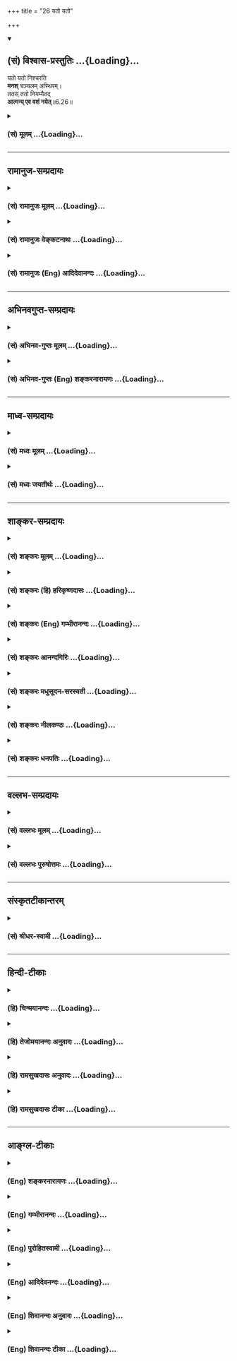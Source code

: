 +++
title = "26 यतो यतो"

+++
<div class="js_include" newlevelforh1="2" title="(सं) विश्वास-प्रस्तुतिः" unfilled url="/mahAbhAratam/vyAsaH/shlokashaH/06-bhIShma-parva/03-bhagavad-gItA-parva/saMskRtam/vishvAsa-prastutiH/06_Atma-saMyama-yogaH_a/26_yato_yato.md">
<details open><summary><h2>(सं) विश्वास-प्रस्तुतिः ...{Loading}...</h2></summary>

यतो यतो निश्चरति  
**मनश्** चञ्चलम् अस्थिरम्।  
ततस् ततो नियम्यैतद्  
**आत्मन्य् एव वशं नयेत्**॥6.26॥
</details>
</div>
<div class="js_include collapsed" newlevelforh1="3" title="(सं) मूलम्" unfilled url="/mahAbhAratam/vyAsaH/shlokashaH/06-bhIShma-parva/03-bhagavad-gItA-parva/saMskRtam/mUlam/06_Atma-saMyama-yogaH_a/26_yato_yato.md">
<details><summary><h3>(सं) मूलम् ...{Loading}...</h3></summary>

यतो यतो निश्चरति मनश्चञ्चलमस्थिरम्।  
ततस्ततो नियम्यैतदात्मन्येव वशं नयेत्।।6.26।।
</details>
</div>


_________________
## रामानुज-सम्प्रदायः
<div class="js_include collapsed" newlevelforh1="3" title="(सं) रामानुजः मूलम्" unfilled url="/mahAbhAratam/vyAsaH/shlokashaH/06-bhIShma-parva/03-bhagavad-gItA-parva/saMskRtam/rAmAnujaH/mUlam/06_Atma-saMyama-yogaH_a/26_yato_yato.md">
<details><summary><h3>(सं) रामानुजः मूलम् ...{Loading}...</h3></summary>

।।6.26।। चलस्वभावतया आत्मनि **अस्थिरं मनः यतो यतो** विषयप्रावण्यहेतोः
बहिः **निश्चरति ततः ततो** यत्नेन मनो **नियम्य आत्मनि एव**
अतिशयितसुखभावनया **वशं नयेत्।**

</details>
</div>
<div class="js_include collapsed" newlevelforh1="3" title="(सं) रामानुजः वेङ्कटनाथः" unfilled url="/mahAbhAratam/vyAsaH/shlokashaH/06-bhIShma-parva/03-bhagavad-gItA-parva/saMskRtam/rAmAnujaH/venkaTanAthaH/06_Atma-saMyama-yogaH_a/26_yato_yato.md">
<details><summary><h3>(सं) रामानुजः वेङ्कटनाथः ...{Loading}...</h3></summary>

  
  
।।6.26।। पूर्वोक्तमेव दुर्ग्रहत्वद्योतनाय अवधानविधानाय च प्रपञ्चयति यतो
यत इति। चञ्चलं अस्थिरम् इत्यनयोः
पौनरुक्त्यनिरासायोक्तंचलस्वभावतयात्मन्यस्थिरमिति।
सामान्यविशेषविषयत्वादपुनरुक्तिः। चञ्चलम् इति
स्वभावातिरिक्तहेतुनिवृत्तिपरं वा। यतो यतो निश्चरति येन
येनेन्द्रियद्वारेण निश्चरतीत्यर्थः। यद्वा यं यं
विषयमभिमुखीकृत्वेत्यर्थः। प्रयोजनतया वा हेतौ पञ्चमी।
तद्व्यञ्जनायाहविषयप्रावण्यहेतोरिति। विषयसम्बन्धार्थमित्यर्थः।
विषयप्रावण्यस्य हेतोरिति वा। सम्भवन्ति ह्यतर्कितोपनता
विषयसन्निधानतत्कीर्तनादयो विषयप्रावण्यहेतवः। सुखभावनया वशीकरणं
शक्यमित्युच्यतेअतिशयितसुखभावनयेति।  
  

</details>
</div>
<div class="js_include collapsed" newlevelforh1="3" title="(सं) रामानुजः (Eng) आदिदेवानन्दः" unfilled url="/mahAbhAratam/vyAsaH/shlokashaH/06-bhIShma-parva/03-bhagavad-gItA-parva/saMskRtam/rAmAnujaH/english/AdidevAnandaH/06_Atma-saMyama-yogaH_a/26_yato_yato.md">
<details><summary><h3>(सं) रामानुजः (Eng) आदिदेवानन्दः ...{Loading}...</h3></summary>

6.26 Wherever the mind, on account of its fickle and unsteady nature,
wanders, because of its proclivity to sense-objects, he should, subduing the mind everywhere with effort, bring it under control in order to remain in the self alone by contemplating on the incomparable bliss therein.

</details>
</div>


_________________
## अभिनवगुप्त-सम्प्रदायः
<div class="js_include collapsed" newlevelforh1="3" title="(सं) अभिनव-गुप्तः मूलम्" unfilled url="/mahAbhAratam/vyAsaH/shlokashaH/06-bhIShma-parva/03-bhagavad-gItA-parva/saMskRtam/abhinava-guptaH/mUlam/06_Atma-saMyama-yogaH_a/26_yato_yato.md">
<details><summary><h3>(सं) अभिनव-गुप्तः मूलम् ...{Loading}...</h3></summary>

।।6.26 6.28।। न च विषयव्युपरममात्रमेव प्राप्यमित्युच्यते यत इत्यादि
अधिगच्छतीत्यन्तम्। यतो यतो मनो निवर्तते तन्निवर्तनसमनन्तरमेव आत्मनि
शमयेत्। अन्यथा अप्रतिष्ठं चित्तं पुनरपि विषयानेवावलम्बते। तत्र आत्मनि
शान्तचित्तं योगिनं कर्मभूतं सुखं कर्तृभूतम् उपैति। अनेनैव क्रमेण योगिनां
सुखेन ब्रह्मावाप्तिः न तु कष्टयोगादिनेति तात्पर्यम्।

</details>
</div>
<div class="js_include collapsed" newlevelforh1="3" title="(सं) अभिनव-गुप्तः (Eng) शङ्करनारायणः" unfilled url="/mahAbhAratam/vyAsaH/shlokashaH/06-bhIShma-parva/03-bhagavad-gItA-parva/saMskRtam/abhinava-guptaH/english/shankaranArAyaNaH/06_Atma-saMyama-yogaH_a/26_yato_yato.md">
<details><summary><h3>(सं) अभिनव-गुप्तः (Eng) शङ्करनारायणः ...{Loading}...</h3></summary>

6.26 See Comment under 6.28

</details>
</div>


_________________
## माध्व-सम्प्रदायः
<div class="js_include collapsed" newlevelforh1="3" title="(सं) मध्वः मूलम्" unfilled url="/mahAbhAratam/vyAsaH/shlokashaH/06-bhIShma-parva/03-bhagavad-gItA-parva/saMskRtam/madhvaH/mUlam/06_Atma-saMyama-yogaH_a/26_yato_yato.md">
<details><summary><h3>(सं) मध्वः मूलम् ...{Loading}...</h3></summary>

।।6.26।। यतो यतो यत्र यत्रयतो यतो धावति भाग.10।1।42 इत्यादिप्रयोगात्।
आत्मन्येव वशं नयेत् आत्मविषय एव वशीकुर्यादित्यर्थः।

</details>
</div>
<div class="js_include collapsed" newlevelforh1="3" title="(सं) मध्वः जयतीर्थः" unfilled url="/mahAbhAratam/vyAsaH/shlokashaH/06-bhIShma-parva/03-bhagavad-gItA-parva/saMskRtam/madhvaH/jayatIrthaH/06_Atma-saMyama-yogaH_a/26_yato_yato.md">
<details><summary><h3>(सं) मध्वः जयतीर्थः ...{Loading}...</h3></summary>

।।6.26।। यतो यतः श्रोत्रादेरिति प्रतीतिनिरासायाह **यत** इति।
शब्दादावित्यर्थः। कुतः सप्तम्यर्थे तसिर्लभ्यते इत्यत आह **यत** इति। तथा
चोक्तंआद्यादिभ्य उपसंख्यानं वार्ति. इति। अन्यथा द्वारमात्रनियमे स्मरणस्य
को निवारयिता षष्ठ्या ह्यत्र भाव्यं सप्तमी तु कथं इत्यत आह **आत्म**नीति।

</details>
</div>


_________________
## शाङ्कर-सम्प्रदायः
<div class="js_include collapsed" newlevelforh1="3" title="(सं) शङ्करः मूलम्" unfilled url="/mahAbhAratam/vyAsaH/shlokashaH/06-bhIShma-parva/03-bhagavad-gItA-parva/saMskRtam/shankaraH/mUlam/06_Atma-saMyama-yogaH_a/26_yato_yato.md">
<details><summary><h3>(सं) शङ्करः मूलम् ...{Loading}...</h3></summary>

।।6.26।। **यतो यतः** यस्माद्यस्मात् निमित्तात् शब्दादेः **निश्चरति**
निर्गच्छति स्वभावदोषात् **मनः चञ्चलम्** अत्यर्थं चलम् अत एव **अस्थिरम्
ततस्ततः** तस्मात्तस्मात् शब्दादेः निमित्तात् **नियम्य** तत्तन्निमित्तं
याथात्म्यनिरूपणेन आभासीकृत्य वैराग्यभावनया च **एतत्** मनः **आत्मन्येव
वशं नयेत्** आत्मवश्यतामापादयेत्। एवं योगाभ्यासबलात् योगिनः आत्मन्येव
प्रशाम्यति मनः।।

</details>
</div>
<div class="js_include collapsed" newlevelforh1="3" title="(सं) शङ्करः (हि) हरिकृष्णदासः" unfilled url="/mahAbhAratam/vyAsaH/shlokashaH/06-bhIShma-parva/03-bhagavad-gItA-parva/saMskRtam/shankaraH/hindI/harikRShNadAsaH/06_Atma-saMyama-yogaH_a/26_yato_yato.md">
<details><summary><h3>(सं) शङ्करः (हि) हरिकृष्णदासः ...{Loading}...</h3></summary>

।।6.26।। इस प्रकार मनको आत्मामें स्थित करनेमें लगा हुआ योगी स्वाभाविक
दोषके कारण जो अत्यन्त चञ्चल है तथा इसीलिये जो अस्थिर है ऐसा मन जिसजिस
शब्दादि विषयके निमित्तसे विचलित होता है बाहर जाता है उसउस शब्दादि
विषयरूप निमित्तसे ( इस मनको ) रोककर एवं उसउस विषयरूप निमित्तको यथार्थ
तत्त्वनिरूपणद्वारा आभासमात्र दिखाकर वैराग्यकी भावनासे इस मनका ( बारंबार
) आत्मामें ही निरोध करे अर्थात् इसे आत्माके ही वशीभूत किया करे। इस
प्रकार योगाभ्यासके बलसे योगीका मन आत्मामें ही शान्त हो जाता है।

</details>
</div>
<div class="js_include collapsed" newlevelforh1="3" title="(सं) शङ्करः (Eng) गम्भीरानन्दः" unfilled url="/mahAbhAratam/vyAsaH/shlokashaH/06-bhIShma-parva/03-bhagavad-gItA-parva/saMskRtam/shankaraH/english/gambhIrAnandaH/06_Atma-saMyama-yogaH_a/26_yato_yato.md">
<details><summary><h3>(सं) शङ्करः (Eng) गम्भीरानन्दः ...{Loading}...</h3></summary>

6.26 In the beginning, the yogi who is thus engaged in making the mind
established in the Self, etat vasamnayet, should bring this (mind) under
the subjugation; atmani eva, of the Self Itself; niyamya, by
restraining; etat. it; tatah tatah, from all those causes whatever, viz
sound etc.; yatah yatah, due to which, doe to whatever objects like
sound etc.; the cancalam, restless, very restless; and therefore
asthiram, unsteady; manah, mind; niscarati, wanders away, goes out due
to its inherent defects. (It should be restrained) by ascertaining
through discrimination those causes to be mere appearances, and with an
attitude of detachment. Thus, through the power of practice of Yoga, the
mind of the yogi merges in the Self Itself.

</details>
</div>
<div class="js_include collapsed" newlevelforh1="3" title="(सं) शङ्करः आनन्दगिरिः" unfilled url="/mahAbhAratam/vyAsaH/shlokashaH/06-bhIShma-parva/03-bhagavad-gItA-parva/saMskRtam/shankaraH/AnandagiriH/06_Atma-saMyama-yogaH_a/26_yato_yato.md">
<details><summary><h3>(सं) शङ्करः आनन्दगिरिः ...{Loading}...</h3></summary>

।।6.26।। ननु मनसः शब्दादिनिमित्तानुरोधेन
रागद्वेषवशादत्यन्तचञ्चलस्यास्थिरस्य तत्र तत्र स्वभावेन प्रवृत्तस्य कुतो
नैश्चल्यं नैश्चिन्त्यं चेति तत्राह **तत्रेति।** योगप्रारम्भः
सप्तम्यर्थः। एवंशब्देन मनसैवेत्यादिरुक्तप्रकारो गृह्यते। स्वाभाविको दोषो
मिथ्याज्ञानाधीनो रागादिः। शब्दादेर्मनसो नियमनं कथमित्याशङ्क्याह
**तत्तन्निमित्तमिति।** याथात्म्यनिरूपणं
क्षयिष्णुत्वदुःखसंमिश्रत्वाद्यालोचनं तेन तत्र तत्र वैराग्यभावनया
तत्तदाभासीकृत्य ततस्ततो नियम्यैतन्मन इति संबन्धः। मनोवशीकरणेनोपशमे किं
स्यादित्याशङ्क्याह **एवमिति।** योगाभ्यासो विषयविवेकद्वारा
मनोनिग्रहाद्यावृत्तिः। प्रशान्तमात्मन्येव प्रलीनमिति यावत्।

</details>
</div>
<div class="js_include collapsed" newlevelforh1="3" title="(सं) शङ्करः मधुसूदन-सरस्वती" unfilled url="/mahAbhAratam/vyAsaH/shlokashaH/06-bhIShma-parva/03-bhagavad-gItA-parva/saMskRtam/shankaraH/madhusUdana-sarasvatI/06_Atma-saMyama-yogaH_a/26_yato_yato.md">
<details><summary><h3>(सं) शङ्करः मधुसूदन-सरस्वती ...{Loading}...</h3></summary>

।।6.26।। एवं निरोधसमाधिं कुर्वन्योगी शब्दादीनां चित्तविक्षेपहेतूनां मध्ये
यतो यस्माद्यस्मान्निमित्ताच्छब्दादेर्विषयाद्रागद्वेषादेश्च चञ्चलं
विक्षेपाभिमुखं सन्मनो निश्चरति विक्षिप्तं सद्विषयाभिमुखीं
प्रमाणविपर्ययविकल्पस्मृतीनामन्यतमामपि समाधिविरोधिनींवृत्तिमुत्पादयति तथा
लयहेतूनां निद्राशेषबह्वशनश्रमादीनां मध्ये यतो यतो निमित्तादस्थिरं
लयाभिमुखं सन्मनो निश्चरति लीनं सत्समाधिविरोधिनीं निद्राख्यां
वृत्तिमुत्पादयति ततस्ततो विक्षेपनिमित्ताल्लयनिमित्ताच्च नियम्यैतन्मनो
निर्वृत्तिकं कृत्वात्मन्येव स्वप्रकाशपरमानन्दघने वशं नयेन्निरुन्ध्यात्।
यथा न विक्षिप्येत न वा लीयेतेति। एवकारो नात्मगोचरत्वं समाधेर्वारयति।
एतच्च विवृतं गौडाचार्यपादैःउपायेन निगृह्णीयाद्विक्षिप्तं कामभोगयोः।
सुप्रसन्नं लये चैव यथा कामो लयस्तथा।। दुःखं सर्वमनुस्मृत्य
कामभोगान्निवर्तयेत्। अजं सर्वमनुस्मृत्य जातं नैव तु पश्यति।। लये
संबोधयेच्चित्तं विक्षिप्तं शमयेत्पुनः। सकषायं विजानीयात्समप्राप्तं न
चालयेत्।। नास्वादयेत्सुखं तत्र निःसङ्गः प्रज्ञया भवेत्। निश्चलं
निश्चरच्चित्तमेकीकुर्यात्प्रयत्नतः।। यदा न लीयते चित्तं नच विक्षिप्यते
पुनः। अनिङ्गनमनाभासं निष्पन्नं ब्रह्म तत्तदा।। इति पञ्चभिः श्लोकैः।
उपायेन वक्ष्यमाणेन वैराग्याभ्यासेन कामभोगयोर्विक्षिप्तं
प्रमाणविपर्ययविकल्पस्मृतीनामन्यतमयापि वृत्त्या परिणतं मनो
निगृह्णीयान्निरुन्ध्यात्। आत्मन्येवेत्यर्थः। कामभोगयोरिति
चिन्त्यमानावस्थाभुज्यमानावस्थाभेदेन द्विवचनम्। तथा लीयतेऽस्मिन्निति लयः
सुषुप्तं तस्मिन्सुप्रसन्नमायासवर्जितमपि मनो निगृह्णीयादेव। सुप्रसन्नं
चेत्कुतो निगृह्यते तत्राह यथा कामो विषयगोचरप्रमाणादिवृत्त्युत्पादनेन
समाधिविरोधी तथा लयोऽपि निद्राख्यवृत्त्युत्पादनेन समाधिविरोधी।
सर्ववृत्तिनिरोधो हि समाधिः। अतः कामादिकृतविक्षेपादिव श्रमादिकृतलयादपि
मनो निरोद्धव्यमित्यर्थः। उपायेन निगृह्णीयात्केनेत्युच्यते। सर्वं
द्वैतमविद्याविजृम्भितमल्पं दुःखमेवेत्यनुसृत्ययो वै भूमा तत्सुखं नाल्पे
सुखमस्ति। अथ यदल्पं तन्मर्त्यं तद्दुःखम् इति श्रुत्यर्थं गुरूपदेशादनु
पश्चात्पर्यालोच्य
कामांश्चिन्त्यमानावस्थान्विषयान्भोगान्भुज्यमानावस्थांश्च
विषयान्निवर्तयेत्। मनसः सकाशादिति शेषः। कामश्च भोगश्च कामभोगं तस्मान्मनो
निवर्तयेदिति वा। एंव द्वैतस्मरणकाले वैराग्यभावनोपाय इत्यर्थः।
द्वैतविस्मरणं तु परमोपाय इत्याह अजं ब्रह्म सर्वं न ततोऽतिरिक्तं
किंचिदस्तीति शास्त्राचार्योपदेशादनन्तरमनुस्मृत्य तद्विपरीतं द्वैतजातं न
पश्यत्येव। अधिष्ठाने ज्ञाते कल्पितस्याभावात्। पूर्वोपायापेक्षया
वैलक्षण्यसूचनार्थस्तुशब्दः। एवं वैराग्यभावनातत्त्वदर्शनाभ्यां विषयेभ्यो
निवर्त्यमानं चित्तं यदि दैनंदिनलयाभ्यासवशाल्लयाभिमुखं भवेत्तदा
निद्राशेषाजीर्णबह्वशनश्रमाणां लयकारणानां निरोधेन चित्तं सम्यक्
प्रबोधयेदुत्थानप्रयत्नेन। यदि पुनरेवं प्रबोध्यमानं
दैनंदिनप्रबोधाभ्यासवशात्कामभोगयोर्विक्षिप्तं स्यात्तदा वैराग्यभावनया
तत्त्वसाक्षात्कारेण च पुनः शमयेत्। एवं पुनःपुनरभ्यस्यतो लयात्संबोधितं
विषयेभ्यश्च व्यावर्तितं नापि समप्राप्तमन्तरालावस्थं चित्तं स्तब्धीभूतं
सकषायं रागद्वेषादिप्रबलवासनावशेन स्तब्धीभावाख्येन कषायेण दोषेण युक्तं
विजानीयात्समाहिताच्चित्ताद्विवेकेन जानीयात्। ततश्च नेदं समाहितमित्यवगम्य
लयविक्षेपाभ्यामिव कषायादपि चित्तं निरुन्ध्यात्। ततश्च लयविक्षेपकषायेषु
परिहृतेषु परिशेषाच्चित्तेन समं ब्रह्म प्राप्यते। तच्च समप्राप्तं चित्तं
कषालयभ्रान्त्या न चालयेद्विषयाभिमुखं न कुर्यात् किंतु धृतिगृहीतया
बुद्ध्या लयकषायप्राप्तेर्विविच्य तस्यामेव समप्राप्तावतियत्नेन स्थापयेत्।
तत्र समाधौ परमसुखव्यञ्जकेऽपि सुखं नास्वादयेत्। एतावन्तं कालमहं सुखीति
सुखास्वादरूपां वृत्तिं न कुर्यात् समाधिभङ्गप्रसङ्गादिति प्रागेव
कृतव्याख्यानम्। प्रज्ञया यदुपलभ्यते सुखं तदप्यविद्यापरिकल्पितं
मृषैवेत्येवं भावनया निःसङ्गो निःस्पृहः सर्वसुखेषु भवेत्। अथवा प्रज्ञया
सविकल्पसुखाकारवृत्तिरूपया सह सङ्गं परित्यजेन्नतु स्वरूपसुखमपि
निर्वृत्तिकेन चित्तेन नानुभवेत्। स्वभावप्राप्तस्य तस्य
वारयितुमशक्यत्वात्। एवं सर्वतो निवर्त्य निश्चलं प्रयत्नवशेन कृतं चित्तं
स्वभावचाञ्चल्याद्विषयाभिमुखतया निश्चरद्बहिर्निर्गच्छत् एकीकुर्यात्।
प्रयत्नतः निरोधप्रयत्नेन समे ब्रह्मण्येकतां नयेत्। समप्राप्तं चित्तं
कीदृशमुच्यते यदा न लीयते नापि स्तब्धीभवति तामसत्वसाम्येन लयशब्देनैव
स्तब्धीभावस्योपलक्षणात्। नच विक्षिप्यते पुनः न
शब्दाद्याकारवृत्तिमनुभवति। नापि सुखमास्वादयति राजसत्वसाम्येन
सुखास्वादस्यापि विक्षेपशब्देनोपलक्षणात्। पूर्वं भेदनिर्देशस्तु
पृथक्प्रयत्नकरणाय। एंव लयकषायाभ्यां विक्षेपसुखास्वादाभ्यां च
रहितमनिङ्गमिङ्गनं चलनं सवातप्रदीपवल्लयाभिमुखरूपं तद्रहितं
निवातप्रदीपकल्पम्। अनाभासं न केनचिद्विषयाकारेणाभासत इत्येतत्।
कषायसुखास्वादयोरुभयान्तर्भाव उक्त एव। यदैवं दोषचतुष्टयरहितं चित्तं भवति
तदा तच्चित्तं ब्रह्म निष्पन्नं समं ब्रह्मप्राप्तं भवतीत्यर्थः। एतादृशश्च
योगः श्रुत्या प्रतिपादितःयदा पञ्चावतिष्ठन्ते ज्ञानानि मनसा सह। बुद्धिश्च
न विचेष्टति तामाहुः परमां गतिम्।। तां योगमिति मन्यन्ते
स्थिरामिन्द्रियधारणाम्। अप्रमत्तस्तदा भवति योगो हि प्रभवाप्ययौ।। इति।
एतन्मूलकमेव चयोगश्चित्तवृत्तिनिरोधः इति सूत्रम्। तस्माद्युक्तं ततस्ततो
नियम्यैतदात्मन्येव वशं नयेदिति।

</details>
</div>
<div class="js_include collapsed" newlevelforh1="3" title="(सं) शङ्करः नीलकण्ठः" unfilled url="/mahAbhAratam/vyAsaH/shlokashaH/06-bhIShma-parva/03-bhagavad-gItA-parva/saMskRtam/shankaraH/nIlakaNThaH/06_Atma-saMyama-yogaH_a/26_yato_yato.md">
<details><summary><h3>(सं) शङ्करः नीलकण्ठः ...{Loading}...</h3></summary>

।।6.26।। शनैः शनैरित्येतं श्लोकं व्याचष्टे **यतो यत इति त्रिभिः।** यतो
यतो हेतोर्यं यं विषयं ग्रहीतुं मनो निश्चरति बहिर्गच्छति ततस्ततस्तत्रतत्र
दोषदर्शनेन ततस्ततो विषयादेतन्मनो नियम्य प्रत्याहृत्य आत्मनि स्वरूपे एव
वशं नयेत्पर्यवस्थापयेत्। एतेन पूर्वार्धं व्याख्यातम्।

</details>
</div>
<div class="js_include collapsed" newlevelforh1="3" title="(सं) शङ्करः धनपतिः" unfilled url="/mahAbhAratam/vyAsaH/shlokashaH/06-bhIShma-parva/03-bhagavad-gItA-parva/saMskRtam/shankaraH/dhanapatiH/06_Atma-saMyama-yogaH_a/26_yato_yato.md">
<details><summary><h3>(सं) शङ्करः धनपतिः ...{Loading}...</h3></summary>

।।6.26।। ननु मनसः शब्दादिनिमित्तानुरोधेन रागद्वेषवशादतिच्चलस्यास्थिरस्य
स्वभावादेव तत्रतत्र विषये प्रवृत्त्स्य नैश्चल्यं नैश्चिन्त्यं वा कुत
इत्याशङ्क्याह यत इति। एवमात्मसंस्थं मनः कर्तुं प्रवृत्तो योगी यतो यतो
यस्माद्यस्मान्निमित्ताच्छब्दादेर्निःसरति निर्गच्छति
स्वभावदोषान्मनश्चञ्चलमतएवास्थिरं लयाभिमुखं।
ततस्ततस्तस्मात्त्स्माच्छब्दादेर्निमित्तान्नियम्य तत्तच्छब्दादिनिमित्तं
क्षयिष्णुत्वदुःखसंमिश्रत्वाद्यालोचनेन तत्रतत्र
वैराग्यभावनयाऽभावीकृत्यात्मन्येवैतन्मनो वशं नयेदात्मवशतामापादयेत्।

</details>
</div>


_________________
## वल्लभ-सम्प्रदायः
<div class="js_include collapsed" newlevelforh1="3" title="(सं) वल्लभः मूलम्" unfilled url="/mahAbhAratam/vyAsaH/shlokashaH/06-bhIShma-parva/03-bhagavad-gItA-parva/saMskRtam/vallabhaH/mUlam/06_Atma-saMyama-yogaH_a/26_yato_yato.md">
<details><summary><h3>(सं) वल्लभः मूलम् ...{Loading}...</h3></summary>

।।6.26।। सङ्कल्पेति। आत्मन्येव वशं नयेत् प्रत्याहारेण स्थिरं कुर्यादिति
निर्बीजत्वमुक्तम्।

</details>
</div>
<div class="js_include collapsed" newlevelforh1="3" title="(सं) वल्लभः पुरुषोत्तमः" unfilled url="/mahAbhAratam/vyAsaH/shlokashaH/06-bhIShma-parva/03-bhagavad-gItA-parva/saMskRtam/vallabhaH/puruShottamaH/06_Atma-saMyama-yogaH_a/26_yato_yato.md">
<details><summary><h3>(सं) वल्लभः पुरुषोत्तमः ...{Loading}...</h3></summary>

  
  
।।6.26।। शनैरित्युक्तेः स्वरूपमाह यत इति। मनो यतो यतः स्वभावतश्चञ्चलं
अस्थिरं यं यं प्रति निश्चलति ततस्ततो नियम्य वशीकृत्य एतन्मन आत्मन्येव
भावात्मके भगवत्येव वशं नयेत् प्रापयेत्। अत्रायं भावः पूर्वं यत्र स्थितं
मनस्ततोऽन्यत्र वैशिष्ट्यबुद्ध्या ततो निर्गत्याऽपगच्छति। तत्राऽपि
स्वचाञ्चल्यधर्मेण न स्थिरीभविष्यति
तस्माद्भगवत्स्वरूपतोऽन्यत्रोत्तमत्वाभावान्नाग्रे चलिष्यत्यतोऽन्यतो
वशीकृत्य भगवति स्थापयेत्।  
  

</details>
</div>


_________________
## संस्कृतटीकान्तरम्
<div class="js_include collapsed" newlevelforh1="3" title="(सं) श्रीधर-स्वामी" unfilled url="/mahAbhAratam/vyAsaH/shlokashaH/06-bhIShma-parva/03-bhagavad-gItA-parva/saMskRtam/shrIdhara-svAmI/06_Atma-saMyama-yogaH_a/26_yato_yato.md">
<details><summary><h3>(सं) श्रीधर-स्वामी ...{Loading}...</h3></summary>

।।6.26।। एवमपि रजोगुणवशाद्यदि मनः प्रचलेत्तर्हि पुनः प्रत्याहारेण
वशीकुर्यादित्याह **यत इति।** स्वभावतश्चञ्चलं धार्यमाणमप्यस्थिरं मनो यं
यं विषयं प्रति निर्गच्छति ततस्ततः प्रत्याहृत्यात्म्यन्येव स्थिरं
कुर्यात्।

</details>
</div>


_________________
## हिन्दी-टीकाः
<div class="js_include collapsed" newlevelforh1="3" title="(हि) चिन्मयानन्दः" unfilled url="/mahAbhAratam/vyAsaH/shlokashaH/06-bhIShma-parva/03-bhagavad-gItA-parva/hindI/chinmayAnandaH/06_Atma-saMyama-yogaH_a/26_yato_yato.md">
<details><summary><h3>(हि) चिन्मयानन्दः ...{Loading}...</h3></summary>

।।6.26।। पूर्व दो श्लोकों से साधकों के मन में उत्साह आता है परन्तु जब वे
अभ्यास में प्रवृत्त होते हैं तब जो कठिनाई आती है उससे उन्हें कुछ निराशा
होने लगती है। प्रत्येक साधक यह अनुभव करता है कि उसका मन समस्त विरोधों को
तोड़ता हुआ ध्येय विषय से हटकर पुन विषयों का चिन्तन करने लगता है। कारण यह
है कि मन का स्वभाव ही है चंचलता और अस्थिरता। न वह किसी एक विषय का सतत
अनुसन्धान कर पाता है और न विभिन्न विषयों का। चंचल और अस्थिर इन दो
विशेषणों के द्वारा भगवान् ने मन का सुस्पष्ट और वास्तविक चित्र प्रस्तुत
किया है जो सभी साधकों का अपना स्वयं का अनुभव है। ये दो शब्द इतने
प्रभावशाली हैं कि आगे हम देखेंगे कि अर्जुन अपनी एक शंका को पूछते हुये
इन्हीं शब्दों का प्रयोग करता है। यद्यपि ध्यान के समय साधक अपनी इन्द्रियों
को वश में कर लेता है तथापि मन पूर्व अनुभवों की स्मृति से विचलित होकर पुन
विषयों का चिन्तन प्रारंभ करने लगता है ये क्षण एक सच्चे साधक के लिए घोर
निराशा के क्षण होते हैं। मन का यह भटकाव अनेक कारणों से हो सकता है जैसे
भूतकाल की स्मृतियां किसी आकर्षक वस्तु का सामीप्य किसी से राग या द्वेष और
यहाँ तक कि आध्यात्मिक विकास के लिए अधीरता भी। भगवान् का उपदेश हैं कि मन
के विचरण का कोई भी कारण हो साधक को निराश और अधीर होने की आवश्यकता नहीं
है। उसको यह समझना चाहिए कि अस्थिरता तो मन का स्वभाव ही है और ध्यान का
प्रयोजन ही मन के इस विचरण को शांत करना है। साधक को उपदेश दिया गया है कि
जबजब यह मन ध्येय को छोड़कर विषयों की ओर जाय तबतब उसे वहाँ से परावृत्त
करके ध्येय में स्थिर करे। दृढ़ इच्छा शक्ति के द्वारा कुछ सीमा तक मन को
विषयों से निवृत्त किया जा सकता है परन्तु वह पुन उनकी ही ओर जायेगा।
साधकगण भूल जाते हैं कि वृत्तिप्रवाह ही मन है और इसलिए वृत्तिशून्य होने
पर मन रहेगा ही नहीं अत विषयों से मन को निवृत्त करने के पश्चात् साधक को
यह आवश्यक है कि उस समाहित मन को आत्मानुसंधान में प्रवृत्त करे। भगवान्
इसी बात को इस प्रकार कहते हैं कि मन को पुन आत्मा के ही वश में लावे। अगले
कुछ श्लोकों में योगी पर इस योग का क्या प्रभाव होता है उसे बताया गया है

</details>
</div>
<div class="js_include collapsed" newlevelforh1="3" title="(हि) तेजोमयानन्दः अनुवादः" unfilled url="/mahAbhAratam/vyAsaH/shlokashaH/06-bhIShma-parva/03-bhagavad-gItA-parva/hindI/tejomayAnandaH/anuvAdaH/06_Atma-saMyama-yogaH_a/26_yato_yato.md">
<details><summary><h3>(हि) तेजोमयानन्दः अनुवादः ...{Loading}...</h3></summary>

।।6.26।। यह चंचल और अस्थिर मन जिन कारणों से (विषयों में) विचरण करता है,
उनसे संयमित करके उसे आत्मा के ही वश में लावे अर्थात् आत्मा में स्थिर
करे।।

</details>
</div>
<div class="js_include collapsed" newlevelforh1="3" title="(हि) रामसुखदासः अनुवादः" unfilled url="/mahAbhAratam/vyAsaH/shlokashaH/06-bhIShma-parva/03-bhagavad-gItA-parva/hindI/rAmasukhadAsaH/anuvAdaH/06_Atma-saMyama-yogaH_a/26_yato_yato.md">
<details><summary><h3>(हि) रामसुखदासः अनुवादः ...{Loading}...</h3></summary>

।।6.26।। यह अस्थिर और चञ्चल मन जहाँ-जहाँ विचरण करता है, वहाँ-वहाँसे
हटाकर इसको एक परमात्मामें ही लगाये।

</details>
</div>
<div class="js_include collapsed" newlevelforh1="3" title="(हि) रामसुखदासः टीका" unfilled url="/mahAbhAratam/vyAsaH/shlokashaH/06-bhIShma-parva/03-bhagavad-gItA-parva/hindI/rAmasukhadAsaH/TIkA/06_Atma-saMyama-yogaH_a/26_yato_yato.md">
<details><summary><h3>(हि) रामसुखदासः टीका ...{Loading}...</h3></summary>

।।6.26।।***व्याख्या--*'यतो यतो निश्चरति ৷৷. आत्मन्येव वशं
नयेत्'--**साधकने जो ध्येय बनाया है, उसमें यह मन टिकता नहीं, ठहरता नहीं।
अतः इसको अस्थिर कहा गया है। यह मन तरह-तरहके सांसारिक भोगोंका, पदार्थोंका
चिन्तन करता है। अतः इसको 'चञ्चल' कहा गया है। तात्पर्य है कि यह मन न तो
परमात्मामें स्थिर होता है और न संसारको ही छोड़ता है। इसलिये साधकको
चाहिये कि यह मन जहाँ-जहाँ जाय, जिस-जिस कारणसे जाय, जैसे-जैसे जाय और
जब-जब जाय, इसको वहाँ-वहाँसे, उस-उस कारणसे वैसे-वैसे और तब-तब हटाकर
परमात्मामें लगाये। इस अस्थिर और चञ्चल मनका नियमन करनेमें सावधानी रखे,
ढिलाई न करे। मनको परमात्मामें लगानेका तात्पर्य है कि जब यह पता लगे कि मन
पदार्थोंका चिन्तन कर रहा है, तभी ऐसा विचार करे कि चिन्तनकी वृत्ति और
उसके विषयका आधार और प्रकाशक परमात्मा ही हैं। यही परमात्मामें मन लगाना
है।

</details>
</div>


_________________
## आङ्ग्ल-टीकाः
<div class="js_include collapsed" newlevelforh1="3" title="(Eng) शङ्करनारायणः" unfilled url="/mahAbhAratam/vyAsaH/shlokashaH/06-bhIShma-parva/03-bhagavad-gItA-parva/english/shankaranArAyaNaH/06_Atma-saMyama-yogaH_a/26_yato_yato.md">
<details><summary><h3>(Eng) शङ्करनारायणः ...{Loading}...</h3></summary>

6.26. By whatever things the shaky and unsteady mind goes astray, from those things let him restrain it and bring it back to the control of the Self alone.

</details>
</div>
<div class="js_include collapsed" newlevelforh1="3" title="(Eng) गम्भीरानन्दः" unfilled url="/mahAbhAratam/vyAsaH/shlokashaH/06-bhIShma-parva/03-bhagavad-gItA-parva/english/gambhIrAnandaH/06_Atma-saMyama-yogaH_a/26_yato_yato.md">
<details><summary><h3>(Eng) गम्भीरानन्दः ...{Loading}...</h3></summary>

6.26 (The yogi) should bring (this mind) under the subjugation of the Self Itself, by restraining it from all those causes whatever due to which the restless, unsteady mind wanders away.

</details>
</div>
<div class="js_include collapsed" newlevelforh1="3" title="(Eng) पुरोहितस्वामी" unfilled url="/mahAbhAratam/vyAsaH/shlokashaH/06-bhIShma-parva/03-bhagavad-gItA-parva/english/purohitasvAmI/06_Atma-saMyama-yogaH_a/26_yato_yato.md">
<details><summary><h3>(Eng) पुरोहितस्वामी ...{Loading}...</h3></summary>

6.26 When the volatile and wavering mind would wander, let him restrain it and bring it again to its allegiance to the Self.

</details>
</div>
<div class="js_include collapsed" newlevelforh1="3" title="(Eng) आदिदेवनन्दः" unfilled url="/mahAbhAratam/vyAsaH/shlokashaH/06-bhIShma-parva/03-bhagavad-gItA-parva/english/AdidevanandaH/06_Atma-saMyama-yogaH_a/26_yato_yato.md">
<details><summary><h3>(Eng) आदिदेवनन्दः ...{Loading}...</h3></summary>

6.26 Wherever the fickle and unsteady mind wanders, he should subdue it then and there bring it back under the control of the self alone.

</details>
</div>
<div class="js_include collapsed" newlevelforh1="3" title="(Eng) शिवानन्दः अनुवादः" unfilled url="/mahAbhAratam/vyAsaH/shlokashaH/06-bhIShma-parva/03-bhagavad-gItA-parva/english/shivAnandaH/anuvAdaH/06_Atma-saMyama-yogaH_a/26_yato_yato.md">
<details><summary><h3>(Eng) शिवानन्दः अनुवादः ...{Loading}...</h3></summary>

6.26 From whatever cause the restless and unsteady mind wanders away,
from that let him restrain it and bring it under the control of the Self alone.

</details>
</div>
<div class="js_include collapsed" newlevelforh1="3" title="(Eng) शिवानन्दः टीका" unfilled url="/mahAbhAratam/vyAsaH/shlokashaH/06-bhIShma-parva/03-bhagavad-gItA-parva/english/shivAnandaH/TIkA/06_Atma-saMyama-yogaH_a/26_yato_yato.md">
<details><summary><h3>(Eng) शिवानन्दः टीका ...{Loading}...</h3></summary>

6.26 यतःयतः from whatever cause; निश्चरति wanders away; मनः mind;
चञ्चलम् restless; अस्थिरम् unsteady; ततःततः from that; नियम्य having restrained; एतत् this; आत्मनि in the Self; एव alone; वशम् (under)
control; नयेत् let (him) bring.Commentary In this verse the Lord gives the method to control the mind. Just as you drag the bull again and again to your house when it runs out; so also you will have to drag the mind to your point or centre or Lakshya again and again when it runs towards the external objects. If you give good cotton seed extract;
sugar; plantains; etc.; to the bull; it will not turn away but will remain in your house. Even so if you make the mind taste the eternal bliss of the Self within little by little by the practice of concentration; it will gradually abide in the Self only and will not run towards the external objects of the senses. Sound and the other objects only make the mind restless and unsteady. By knowing the defects of the objects of sensual pleasure; by understanding their illusory nature; by the cultivation of discrimination between the Real and the unreal and also dispassion; and by making the mind understand the glory and the splendour of the Self you can wean the mind entirely away from sensual objects and fix it firmly on the Self.

</details>
</div>
